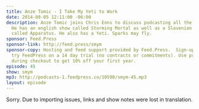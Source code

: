 ```yaml
---
title: Anze Tomic - I Take My Yeti to Work
date: 2014-08-05 12:11:00 -06:00
description: Anze Tomic joins Chris Enns to discuss podcasting all the way from Slovenia.
  He has an english show called Storming Mortal as well as a Slovenian podcast network
  called Apparatus. He also has a Yeti. Sparks may fly.
sponsor: Feed.Press
sponsor-link: http://feed.press/smym
sponsor-copy: Hosting and feed support provided by Feed.Press.  Sign-up today and
  try FeedPress on a 14 day trial (no contracts or commitments). Use promo code "smym"
  during checkout to get 10% off your first year.
episode: 45
show: smym
mp3: http://podcasts-1.feedpress.co/10590/smym-45.mp3
layout: episode
---
```


Sorry. Due to importing issues, links and show notes were lost in translation.
